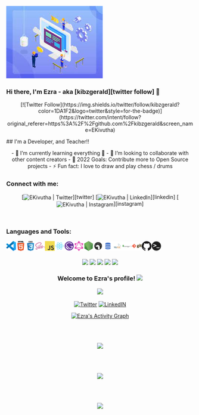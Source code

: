 
![banner](https://github.com/EKivutha/About-Me/blob/master/about%20banner.jpeg)

  
### Hi there, I'm Ezra - aka [kibzgerald][twitter follow] 👋 

<p align="center">
<!-- [![Website](https://img.shields.io/website?label=codeSTACKr.com&style=for-the-badge&url=https%3A%2F%2Fcodestackr.com)](https://codestackr.com) -->
[![Twitter Follow](https://img.shields.io/twitter/follow/kibzgerald?color=1DA1F2&logo=twitter&style=for-the-badge)](https://twitter.com/intent/follow?original_referer=https%3A%2F%2Fgithub.com%2Fkibzgerald&screen_name=EKivutha)
</p>
## I'm a  Developer, and Teacher!!

<p align="center">
- 🌱 I’m currently learning everything 🤣
- 👯 I’m looking to collaborate with other content creators
- 🥅 2022 Goals: Contribute more to Open Source projects
- ⚡ Fun fact: I love to draw and play chess / drums
</p>

### Connect with me:
<p align="center">
<!-- [<img align="left" alt="codeSTACKr.com" width="22px" src="https://raw.githubusercontent.com/iconic/open-iconic/master/svg/globe.svg" />][website] -->
<!-- [<img align="left" alt="codeSTACKr | YouTube" width="22px" src="https://cdn.jsdelivr.net/npm/simple-icons@v3/icons/youtube.svg" />][youtube] -->
[<img align="center" alt="EKivutha | Twitter" width="22px" src="https://cdn.jsdelivr.net/npm/simple-icons@v3/icons/twitter.svg" />][twitter]
[<img align="center" alt="EKivutha | LinkedIn" width="22px" src="https://cdn.jsdelivr.net/npm/simple-icons@v3/icons/linkedin.svg" />][linkedin]
[<img align="center" alt="EKivutha | Instagram" width="22px" src="https://cdn.jsdelivr.net/npm/simple-icons@v3/icons/instagram.svg" />][instagram]
</p>
<br />

### Languages and Tools:

<p align="center">
<img align="left" alt="Visual Studio Code" width="26px" src="https://raw.githubusercontent.com/github/explore/80688e429a7d4ef2fca1e82350fe8e3517d3494d/topics/visual-studio-code/visual-studio-code.png" />
<img align="left" alt="HTML5" width="26px" src="https://raw.githubusercontent.com/github/explore/80688e429a7d4ef2fca1e82350fe8e3517d3494d/topics/html/html.png" />
<img align="left" alt="CSS3" width="26px" src="https://raw.githubusercontent.com/github/explore/80688e429a7d4ef2fca1e82350fe8e3517d3494d/topics/css/css.png" />
<img align="left" alt="Sass" width="26px" src="https://raw.githubusercontent.com/github/explore/80688e429a7d4ef2fca1e82350fe8e3517d3494d/topics/sass/sass.png" />
<img align="left" alt="JavaScript" width="26px" src="https://raw.githubusercontent.com/github/explore/80688e429a7d4ef2fca1e82350fe8e3517d3494d/topics/javascript/javascript.png" />
<img align="left" alt="React" width="26px" src="https://raw.githubusercontent.com/github/explore/80688e429a7d4ef2fca1e82350fe8e3517d3494d/topics/react/react.png" />
<img align="left" alt="Gatsby" width="26px" src="https://raw.githubusercontent.com/github/explore/e94815998e4e0713912fed477a1f346ec04c3da2/topics/gatsby/gatsby.png" />
<img align="left" alt="GraphQL" width="26px" src="https://raw.githubusercontent.com/github/explore/80688e429a7d4ef2fca1e82350fe8e3517d3494d/topics/graphql/graphql.png" />
<img align="left" alt="Node.js" width="26px" src="https://raw.githubusercontent.com/github/explore/80688e429a7d4ef2fca1e82350fe8e3517d3494d/topics/nodejs/nodejs.png" />
<img align="left" alt="Deno" width="26px" src="https://raw.githubusercontent.com/github/explore/361e2821e2dea67711cde99c9c40ed357061cf27/topics/deno/deno.png" />
<img align="left" alt="SQL" width="26px" src="https://raw.githubusercontent.com/github/explore/80688e429a7d4ef2fca1e82350fe8e3517d3494d/topics/sql/sql.png" />
<img align="left" alt="MySQL" width="26px" src="https://raw.githubusercontent.com/github/explore/80688e429a7d4ef2fca1e82350fe8e3517d3494d/topics/mysql/mysql.png" />
<img align="left" alt="MongoDB" width="26px" src="https://raw.githubusercontent.com/github/explore/80688e429a7d4ef2fca1e82350fe8e3517d3494d/topics/mongodb/mongodb.png" />
<img align="left" alt="Git" width="26px" src="https://raw.githubusercontent.com/github/explore/80688e429a7d4ef2fca1e82350fe8e3517d3494d/topics/git/git.png" />
<img align="left" alt="GitHub" width="26px" src="https://raw.githubusercontent.com/github/explore/78df643247d429f6cc873026c0622819ad797942/topics/github/github.png" />
<img align="left" alt="Terminal" width="26px" src="https://raw.githubusercontent.com/github/explore/80688e429a7d4ef2fca1e82350fe8e3517d3494d/topics/terminal/terminal.png" />
</p>
<br />
<br />

<p align="center">
<img src="https://img.shields.io/badge/Age-23-yellowgreen" />
  <img src="https://img.shields.io/badge/Focus-Python%2C%20Data%20Science-yellowgreen" />
  <img src="https://img.shields.io/badge/Lives-Nairobi-yellowgreen" />
  <img src="https://img.shields.io/badge/Language-English%2C%20Swahili-yellowgreen" />
  <img src="https://img.shields.io/badge/Loves-Dogs-yellowgreen" />
</p>

<h3 align="center">
  Welcome to Ezra's profile!
  <img src="https://media.giphy.com/media/hvRJCLFzcasrR4ia7z/giphy.gif" width="28">
</h3>

<p align="center">
  <a href="https://github.com/EKivutha/readme-typing-svg"><img src="https://readme-typing-svg.herokuapp.com/?lines=A%20Python%20Developer;Data%20Enthusiast;&font=Fira%20Code&center=true&width=440&height=45&color=FFFFFF&vCenter=true&size=22"></a>
</p>

<p align="center">
<a href="https://twitter.com/kibzgerald" target="blank"><img align="center" src="https://img.icons8.com/color/48/000000/twitter--v2.png" alt="Twitter" height="40" width="40" /></a>
<a href="https://www.linkedin.com/in/ezra-kivutha-6bab5b18a/" target="blank"><img align="center" src="https://img.icons8.com/color/48/000000/linkedin.png" alt="LinkedIN" height="40" width="40" /></a>
</p>

<p align="center">
<a href="https://github.com/Finyasy/github-readme-activity-graph"><img alt="Ezra's Activity Graph" src="https://activity-graph.herokuapp.com/graph?username=EKivutha&bg_color=1F222E&color=F8D866&line=D9E650&point=FFFFFF&hide_border=true" /></a>
  </p>
<br><br>

<p align="center">
<a href="https://github.com/EKivutha/github-readme-stats">
  <img align="center" src="https://github-readme-stats.vercel.app/api?username=EKivutha&show_icons=true&theme=highcontrast&count_private=true" />
</a>
  </p>
<br><br>

<p align="center">
<a href="https://git.io/streak-stats">
  <img align="center" src="https://github-readme-streak-stats.herokuapp.com/?user=EKivutha&theme=highcontrast&count_private=true" />
</a>
</p>
<br><br>

<p align="center">
<a href="https://github.com/EKivutha/github-readme-stats">
  <img align="center" src="https://github-readme-stats.vercel.app/api/top-langs/?username=EKivutha&theme=highcontrast&layout=compact&count_private=true" />
</a>
</p>
<br><br>

<!-- [website]: https://codeSTACKr.com -->
[course]: http://vsCodeHero.com
[twitter]: https://twitter.com/kibzgerald
<!-- [youtube]: https://youtube.com/codeSTACKr -->
[instagram]: https://instagram.com/geraldkibz
[linkedin]: https://linkedin.com/in/ezrakivutha
<!-- [webdevplaylist]: https://www.youtube.com/playlist?list=PLkwxH9e_vrAJ0WbEsFA9W3I1W-g_BTsbt
[jsplaylist]: https://www.youtube.com/playlist?list=PLkwxH9e_vrALRJKu7wfXby3MKeflhTu6B
[cssplaylist]: https://www.youtube.com/playlist?list=PLkwxH9e_vrALSdvZuEh6gqQdmDoDIoqz4
[reactplaylist]: https://www.youtube.com/playlist?list=PLkwxH9e_vrAK4TdffpxKY3QGyHCpxFcQ0 -->
